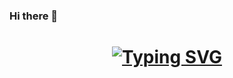 ### Hi there 👋

<h1 align="center">
  <a href="https://git.io/typing-svg">
    <img
      src="https://readme-typing-svg.demolab.com?font=Fira+Code&size=26&pause=1000&width=435&lines=%E7%BA%B8%E4%B8%8A%E5%BE%97%E6%9D%A5%E7%BB%88%E8%A7%89%E6%B5%85%EF%BC%8C%E7%BB%9D%E7%9F%A5%E6%AD%A4%E4%BA%8B%E9%A1%BB%E8%BA%AC%E8%A1%8C%E3%80%82"
      alt="Typing SVG"
  /></a>
</h1>

<!-- 贪吃蛇代码贡献图 -->
<!-- 贪吃蛇代码贡献图 <div align="center"><img src="https://cdn.jsdelivr.net/gh/Dearanlan/Dearanlan@output/github-contribution-grid-snake-dark.svg" /></div> -->



